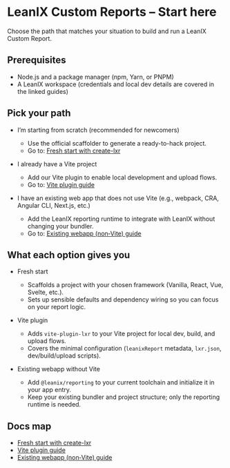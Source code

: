 # LeanIX Custom Reports – Start here

Choose the path that matches your situation to build and run a LeanIX Custom Report.

## Prerequisites

- Node.js and a package manager (npm, Yarn, or PNPM)
- A LeanIX workspace (credentials and local dev details are covered in the linked guides)

## Pick your path

- I’m starting from scratch (recommended for newcomers)
  - Use the official scaffolder to generate a ready-to-hack project.
  - Go to: [Fresh start with create-lxr](./fresh-start.md)

- I already have a Vite project
  - Add our Vite plugin to enable local development and upload flows.
  - Go to: [Vite plugin guide](./vite-plugin.md)

- I have an existing web app that does not use Vite (e.g., webpack, CRA, Angular CLI, Next.js, etc.)
  - Add the LeanIX reporting runtime to integrate with LeanIX without changing your bundler.
  - Go to: [Existing webapp (non‑Vite) guide](./existing-webapp.md)

## What each option gives you

- Fresh start
  - Scaffolds a project with your chosen framework (Vanilla, React, Vue, Svelte, etc.).
  - Sets up sensible defaults and dependency wiring so you can focus on your report logic.

- Vite plugin
  - Adds `vite-plugin-lxr` to your Vite project for local dev, build, and upload flows.
  - Covers the minimal configuration (`leanixReport` metadata, `lxr.json`, dev/build/upload scripts).

- Existing webapp without Vite
  - Add `@leanix/reporting` to your current toolchain and initialize it in your app entry.
  - Keep your existing bundler and project structure; only the reporting runtime is needed.

## Docs map

- [Fresh start with create-lxr](./fresh-start.md)
- [Vite plugin guide](./vite-plugin.md)
- [Existing webapp (non‑Vite) guide](./existing-webapp.md)
